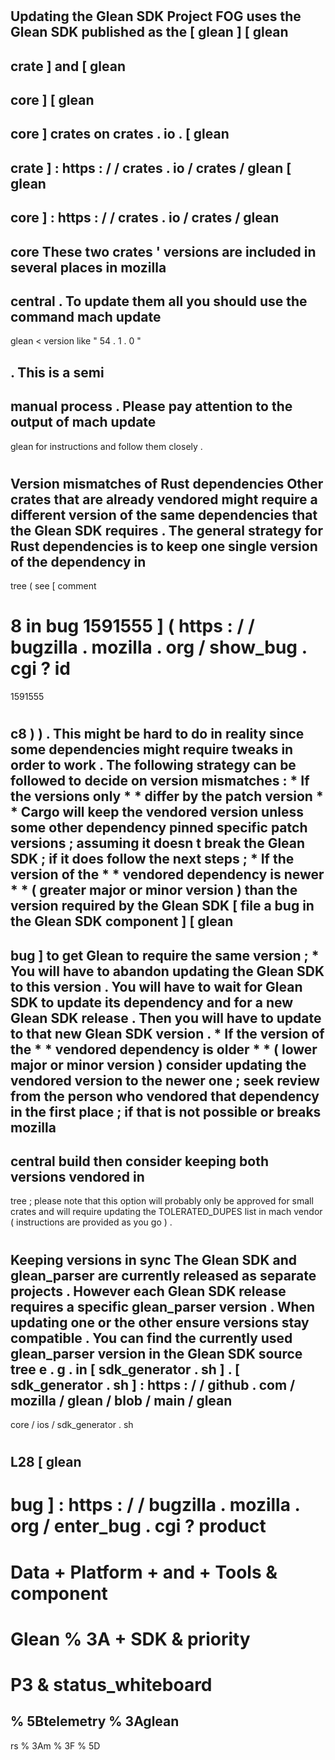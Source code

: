 #
Updating
the
Glean
SDK
Project
FOG
uses
the
Glean
SDK
published
as
the
[
glean
]
[
glean
-
crate
]
and
[
glean
-
core
]
[
glean
-
core
]
crates
on
crates
.
io
.
[
glean
-
crate
]
:
https
:
/
/
crates
.
io
/
crates
/
glean
[
glean
-
core
]
:
https
:
/
/
crates
.
io
/
crates
/
glean
-
core
These
two
crates
'
versions
are
included
in
several
places
in
mozilla
-
central
.
To
update
them
all
you
should
use
the
command
mach
update
-
glean
<
version
like
"
54
.
1
.
0
"
>
.
This
is
a
semi
-
manual
process
.
Please
pay
attention
to
the
output
of
mach
update
-
glean
for
instructions
and
follow
them
closely
.
#
#
Version
mismatches
of
Rust
dependencies
Other
crates
that
are
already
vendored
might
require
a
different
version
of
the
same
dependencies
that
the
Glean
SDK
requires
.
The
general
strategy
for
Rust
dependencies
is
to
keep
one
single
version
of
the
dependency
in
-
tree
(
see
[
comment
#
8
in
bug
1591555
]
(
https
:
/
/
bugzilla
.
mozilla
.
org
/
show_bug
.
cgi
?
id
=
1591555
#
c8
)
)
.
This
might
be
hard
to
do
in
reality
since
some
dependencies
might
require
tweaks
in
order
to
work
.
The
following
strategy
can
be
followed
to
decide
on
version
mismatches
:
*
If
the
versions
only
*
*
differ
by
the
patch
version
*
*
Cargo
will
keep
the
vendored
version
unless
some
other
dependency
pinned
specific
patch
versions
;
assuming
it
doesn
t
break
the
Glean
SDK
;
if
it
does
follow
the
next
steps
;
*
If
the
version
of
the
*
*
vendored
dependency
is
newer
*
*
(
greater
major
or
minor
version
)
than
the
version
required
by
the
Glean
SDK
[
file
a
bug
in
the
Glean
SDK
component
]
[
glean
-
bug
]
to
get
Glean
to
require
the
same
version
;
*
You
will
have
to
abandon
updating
the
Glean
SDK
to
this
version
.
You
will
have
to
wait
for
Glean
SDK
to
update
its
dependency
and
for
a
new
Glean
SDK
release
.
Then
you
will
have
to
update
to
that
new
Glean
SDK
version
.
*
If
the
version
of
the
*
*
vendored
dependency
is
older
*
*
(
lower
major
or
minor
version
)
consider
updating
the
vendored
version
to
the
newer
one
;
seek
review
from
the
person
who
vendored
that
dependency
in
the
first
place
;
if
that
is
not
possible
or
breaks
mozilla
-
central
build
then
consider
keeping
both
versions
vendored
in
-
tree
;
please
note
that
this
option
will
probably
only
be
approved
for
small
crates
and
will
require
updating
the
TOLERATED_DUPES
list
in
mach
vendor
(
instructions
are
provided
as
you
go
)
.
#
#
Keeping
versions
in
sync
The
Glean
SDK
and
glean_parser
are
currently
released
as
separate
projects
.
However
each
Glean
SDK
release
requires
a
specific
glean_parser
version
.
When
updating
one
or
the
other
ensure
versions
stay
compatible
.
You
can
find
the
currently
used
glean_parser
version
in
the
Glean
SDK
source
tree
e
.
g
.
in
[
sdk_generator
.
sh
]
.
[
sdk_generator
.
sh
]
:
https
:
/
/
github
.
com
/
mozilla
/
glean
/
blob
/
main
/
glean
-
core
/
ios
/
sdk_generator
.
sh
#
L28
[
glean
-
bug
]
:
https
:
/
/
bugzilla
.
mozilla
.
org
/
enter_bug
.
cgi
?
product
=
Data
+
Platform
+
and
+
Tools
&
component
=
Glean
%
3A
+
SDK
&
priority
=
P3
&
status_whiteboard
=
%
5Btelemetry
%
3Aglean
-
rs
%
3Am
%
3F
%
5D
